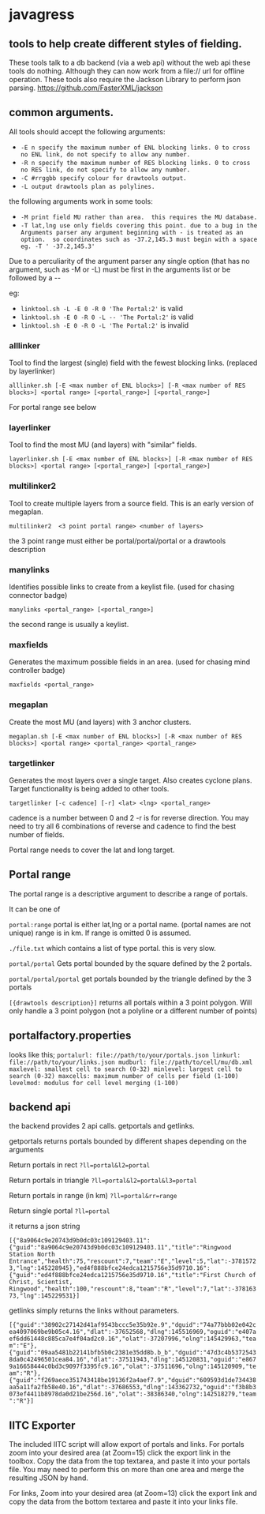 # javagress
## tools to help create different styles of fielding.
These tools talk to a db backend (via a web api) without the web api these tools do nothing.  Although they can now work from a file:// url for offline operation. 
These tools also require the Jackson Library to perform json parsing. https://github.com/FasterXML/jackson

## common arguments.

All tools should accept the following arguments:

* `-E n specify the maximum number of ENL blocking links. 0 to cross no ENL link, do not specify to allow any number.`
* `-R n specify the maximum number of RES blocking links. 0 to cross no RES link, do not specify to allow any number.`
* `-C #rrggbb specify colour for drawtools output.` 
* `-L output drawtools plan as polylines.`

the following arguments work in some tools:

* `-M print field MU rather than area.  this requires the MU database.`
* `-T lat,lng use only fields covering this point. due to a bug in the Arguments parser any argument beginning with - is treated as an option.  so coordinates such as -37.2,145.3 must begin with a space eg. -T ' -37.2,145.3' `

Due to a perculiarity of the argument parser any single option (that has no argument, such as -M or -L) must be first in the arguments list or be followed by a --

eg:
* `linktool.sh -L -E 0 -R 0 'The Portal:2'` is valid
* `linktool.sh -E 0 -R 0 -L -- 'The Portal:2'` is valid
* `linktool.sh -E 0 -R 0 -L 'The Portal:2'` is invalid


### alllinker 
Tool to find the largest (single) field with the fewest blocking links.  (replaced by layerlinker)

`alllinker.sh [-E <max number of ENL blocks>] [-R <max number of RES blocks>] <portal range> [<portal_range>] [<portal_range>]`

For portal range see below

### layerlinker
Tool to find the most MU (and layers) with "similar" fields.

`layerlinker.sh [-E <max number of ENL blocks>] [-R <max number of RES blocks>] <portal range> [<portal_range>] [<portal_range>]`

### multilinker2
Tool to create multiple layers from a source field. This is an early version of megaplan.

`multilinker2  <3 point portal range> <number of layers>`

the 3 point range must either be portal/portal/portal or a drawtools description

### manylinks
Identifies possible links to create from a keylist file. (used for chasing connector badge)

`manylinks <portal_range> [<portal_range>]`

the second range is usually a keylist.

### maxfields
Generates the maximum possible fields in an area. (used for chasing mind controller badge)

`maxfields <portal_range>`

### megaplan
Create the most MU (and layers) with 3 anchor clusters.

`megaplan.sh [-E <max number of ENL blocks>] [-R <max number of RES blocks>] <portal range> <portal_range> <portal_range>`


### targetlinker
Generates the most layers over a single target.   Also creates cyclone plans.  Target functionality is being added to other tools.

`targetlinker [-c cadence] [-r] <lat> <lng> <portal_range>`

cadence is a number between 0 and 2
-r is for reverse direction.  You may need to try all 6 combinations of reverse and cadence to find the best number of fields.

Portal range needs to cover the lat and long target.

## Portal range 
The portal range is a descriptive argument to describe a range of portals.

It can be one of

`portal:range` 
portal is either lat,lng or a portal name. (portal names are not unique)
range is in km.  If range is omitted 0 is assumed.

`./file.txt`
which contains a list of type portal. this is very slow.

`portal/portal`
Gets portal bounded by the square defined by the 2 portals.

`portal/portal/portal`
get portals bounded by the triangle defined by the 3 portals

`[{drawtools description}]`
returns all portals within a 3 point polygon.  Will only handle a 3 point polygon (not a polyline or a different number of points)

## portalfactory.properties
looks like this;
`portalurl: file://path/to/your/portals.json
linkurl: file://path/to/your/links.json
mudburl: file://path/to/cell/mu/db.xml
maxlevel: smallest cell to search (0-32)
minlevel: largest cell to search (0-32)
maxcells: maximum number of cells per field (1-100)
levelmod: modulus for cell level merging (1-100)`

## backend api

the backend provides 2 api calls. getportals and getlinks.

getportals returns portals bounded by different shapes depending on the arguments

Return portals in rect `?ll=portal&l2=portal`

Return portals in triangle `?ll=portal&l2=portal&l3=portal`

Return portals in range (in km) `?ll=portal&rr=range`

Return single portal `?ll=portal`

it returns a json string

`[{"8a9064c9e20743d9b0dc03c109129403.11":{"guid":"8a9064c9e20743d9b0dc03c109129403.11","title":"Ringwood Station North Entrance","health":75,"rescount":7,"team":"E","level":5,"lat":-37815723,"lng":145228945},"ed4f888bfce24edca1215756e35d9710.16":{"guid":"ed4f888bfce24edca1215756e35d9710.16","title":"First Church of Christ, Scientist, Ringwood","health":100,"rescount":8,"team":"R","level":7,"lat":-37816373,"lng":145229531}]`

getlinks simply returns the links without parameters. 

`[{"guid":"38902c27142d41af9543bccc5e35b92e.9","dguid":"74a77bbb02e042cea4097069be9b05c4.16","dlat":-37652568,"dlng":145516969,"oguid":"e407aef6dd61448c885ca7e4f04ad2c0.16","olat":-37207996,"olng":145429963,"team":"E"},{"guid":"09aa5481b22141bfb5b0c2381e35dd8b.b_b","dguid":"47d3c4b53725438da0c42496501cea84.16","dlat":-37511943,"dlng":145120831,"oguid":"e8679a16658444c0bd3c9097f3395fc9.16","olat":-37511696,"olng":145120909,"team":"R"},{"guid":"f269aece351743418be19136f2a4aef7.9","dguid":"609593d1de734438aa5a11fa2fb58e40.16","dlat":-37686553,"dlng":143362732,"oguid":"f3b8b3073ef4411b8978da0d21be256d.16","olat":-38386340,"olng":142518279,"team":"R"}]`

## IITC Exporter

The included IITC script will allow export of portals and links.
For portals zoom into your desired area (at Zoom=15) click the export link in the toolbox. Copy the data from the top textarea, and paste it into your portals file.   You may need to perform this on more than one area and merge the resulting JSON by hand.  


For links, Zoom into your desired area (at Zoom=13) click the export link and copy the data from the bottom textarea and paste it into your links file.

